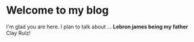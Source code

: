 # Welcome to my blog

I'm glad you are here. I plan to talk about ...
__Lebron james being my father__
<h1L>Clay Rulz!</h1>
